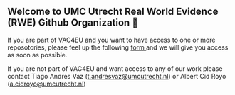 ## Welcome to UMC Utrecht Real World Evidence (RWE) Github Organization 👋

<!--

**Here are some ideas to get you started:**

🙋‍♀️ A short introduction - what is your organization all about?
🌈 Contribution guidelines - how can the community get involved?
👩‍💻 Useful resources - where can the community find your docs? Is there anything else the community should know?
🍿 Fun facts - what does your team eat for breakfast?
🧙 Remember, you can do mighty things with the power of [Markdown](https://docs.github.com/github/writing-on-github/getting-started-with-writing-and-formatting-on-github/basic-writing-and-formatting-syntax)
-->

If you are part of VAC4EU and you want to have access to one or more reposotories, please feel up the following <a href="https://vac4eu.sharepoint.com/:x:/r/sites/Toolbox/_layouts/15/Doc.aspx?sourcedoc=%7BD091D078-9202-439E-B0A1-93D65D5045E3%7D&file=Github%20UMCU%20RWE%20Acces%20List.xlsx&action=default&mobileredirect=true"> form </a> and we will give you access as soon as possible.

If you are not part of VAC4EU and want access to any of our work please contact Tiago Andres Vaz (t.andresvaz@umcutrecht.nl) or Albert Cid Royo (a.cidroyo@umcutrecht.nl)
